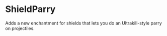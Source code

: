 # ShieldParry
Adds a new enchantment for shields that lets you do an Ultrakill-style parry on projectiles.

